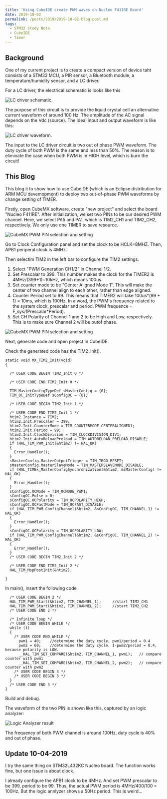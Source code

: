 ```yaml
---
title: 'Using CubeIDE create PWM waves on Nucleo F411RE Board'
date: 2019-10-02
permalink: /posts/2019/2019-10-02-blog-post.md
tags:
  - STM32 Study Note
  - CubeIDE
  - Timer
---
```


Background
---
One of my current project is to create a compact version of device taht consists of a STM32 MCU, a PIR sensor, a Bluetooth module, a temperature/humidity sensor, and a LC driver. 

For a LC driver, the electrical schematic is looks like this 

![LC driver schematic](http://libowu.com/images/LC_driver_schematic.png). 

The purpose of this circuit is to provide the liquid crystal cell an alternative current waveform of around 100 Hz. The amplitude of the AC signal depends on the Vdc (source). The ideal input and output waveform is like this:

![LC driver waveform](http://libowu.com/images/LC_driver_output_waveform.jpg).

The input to the LC driver circuit is two out of phase PWM waveform. The duty cycle of both PWM is the same and less than 50%. The reason is to eliminate the case when both PWM is in HIGH level, which is burn the circuit!

This Blog
---
This blog it to show how to use CubeIDE (which is an Eclipse distribution for ARM MCU devemopment) to deploy two out-of-phase PWM waveforms by change setting of TIMER.

Firstly, open CubeMX software, create "new project" and select the board "Nucleo F411RE". After initialization, we set two PINs to be our desired PWM channel. Here, we select PA5 and PA1, which is TIM2_CH1 and TIM2_CH2, respectively. We only use one TIMER to save resource. 

![CubeMX PWM PIN selection and setting](http://libowu.com/images/20191002_CubeMX_PWM_Setup.JPG)

Go to Clock Configuration panel and set the clock to be HCLK=8MHZ. Then, APB1 periperal clock is 4MHz.

Then selectim TIM2 in the left bar to configure the TIM2 settings. 
1. Select "PWM Generation CH1/2" in Channel 1/2.
2. Set Prescalar to 399. This number makes the clock for the TIMER2 is 4MHz/(399+1)=10kHz, which means 100us.
3. Set counter mode to be "Center Aligned Mode 1". This will make the center of two channel align to each other, rather than edge aligned.
4. Counter Period set to 99. This means that TIMER2 will take 100us*(99 + 1) = 10ms, which is 100Hz. In a word, the PWM's frequency related to the system clock, prescalar and period. PWM frequence = F_sys/(Prescalar*Period).
5. Set CH Polarity of Channel 1 and 2 to be High and Low, respectively. This is to make sure Channel 2 will be outof phase.

![CubeMX PWM PIN selection and setting](http://libowu.com/images/20191002_CubeMX_PWM_Setup_TIM2.JPG)

Next, generate code and open project in CubeIDE.

Check the generated code has the TIM2_Init().

```
static void MX_TIM2_Init(void)
{

  /* USER CODE BEGIN TIM2_Init 0 */

  /* USER CODE END TIM2_Init 0 */

  TIM_MasterConfigTypeDef sMasterConfig = {0};
  TIM_OC_InitTypeDef sConfigOC = {0};

  /* USER CODE BEGIN TIM2_Init 1 */

  /* USER CODE END TIM2_Init 1 */
  htim2.Instance = TIM2;
  htim2.Init.Prescaler = 399;
  htim2.Init.CounterMode = TIM_COUNTERMODE_CENTERALIGNED1;
  htim2.Init.Period = 99;
  htim2.Init.ClockDivision = TIM_CLOCKDIVISION_DIV1;
  htim2.Init.AutoReloadPreload = TIM_AUTORELOAD_PRELOAD_DISABLE;
  if (HAL_TIM_PWM_Init(&htim2) != HAL_OK)
  {
    Error_Handler();
  }
  sMasterConfig.MasterOutputTrigger = TIM_TRGO_RESET;
  sMasterConfig.MasterSlaveMode = TIM_MASTERSLAVEMODE_DISABLE;
  if (HAL_TIMEx_MasterConfigSynchronization(&htim2, &sMasterConfig) != HAL_OK)
  {
    Error_Handler();
  }
  sConfigOC.OCMode = TIM_OCMODE_PWM1;
  sConfigOC.Pulse = 0;
  sConfigOC.OCPolarity = TIM_OCPOLARITY_HIGH;
  sConfigOC.OCFastMode = TIM_OCFAST_DISABLE;
  if (HAL_TIM_PWM_ConfigChannel(&htim2, &sConfigOC, TIM_CHANNEL_1) != HAL_OK)
  {
    Error_Handler();
  }
  sConfigOC.OCPolarity = TIM_OCPOLARITY_LOW;
  if (HAL_TIM_PWM_ConfigChannel(&htim2, &sConfigOC, TIM_CHANNEL_2) != HAL_OK)
  {
    Error_Handler();
  }
  /* USER CODE BEGIN TIM2_Init 2 */

  /* USER CODE END TIM2_Init 2 */
  HAL_TIM_MspPostInit(&htim2);

}
```

In main(), insert the following code
```
  /* USER CODE BEGIN 2 */
  HAL_TIM_PWM_Start(&htim2, TIM_CHANNEL_1);		//start TIM2_CH1
  HAL_TIM_PWM_Start(&htim2, TIM_CHANNEL_2);		//start TIM2_CH2
  /* USER CODE END 2 */

  /* Infinite loop */
  /* USER CODE BEGIN WHILE */
  while (1)
  {
    /* USER CODE END WHILE */
	  pwm1 = 40;	//determine the duty cycle, pwm1/period = 0.4
	  pwm2 = 60;	//determine the duty cycle, 1-pwm2/period = 0.4, because polarity is LOW.
	  __HAL_TIM_SET_COMPARE(&htim2, TIM_CHANNEL_1, pwm1);	// compare counter with pwm1
	  __HAL_TIM_SET_COMPARE(&htim2, TIM_CHANNEL_2, pwm2);	// compare counter with pwm2
    /* USER CODE BEGIN 3 */
    /* USER CODE BEGIN 3 */
  }
  /* USER CODE END 3 */
}
```

Build and debug. 

The waveform of the two PIN is shown like this, captured by an logic analyzer:

![Logic Analyzer result](http://libowu.com/images/20191002_logic_analyzer_result.JPG)

The frequency of both PWM channel is around 100Hz, duty cycle is 40% and out of phase.


Update 10-04-2019
---
I try the same thing on STM32L432KC Nucleo board. The function works fine, but one issue is about clock.

I already configure the APB1 clock to be 4MHz. And set PWM prescalar to be 399, period to be 99. Thus, the actual PWM period is 4MHz/400/100 = 100Hz. But the logic annlyzer shows a 50Hz period. This is weird...